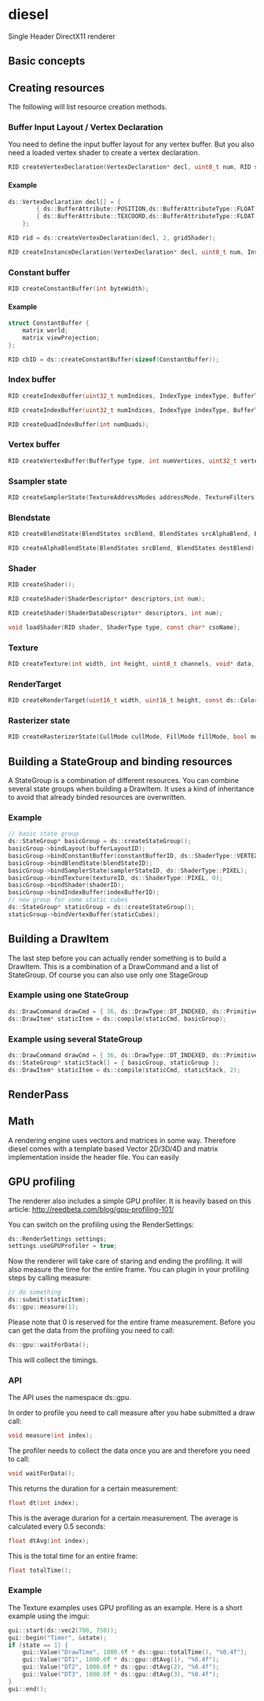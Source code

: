 # diesel

Single Header DirectX11 renderer

## Basic concepts

## Creating resources

The following will list resource creation methods.

### Buffer Input Layout / Vertex Declaration

You need to define the input buffer layout for any vertex buffer. But you also need a loaded vertex shader to
create a vertex declaration.

```c
RID createVertexDeclaration(VertexDeclaration* decl, uint8_t num, RID shaderId);
```
#### Example

```c
ds::VertexDeclaration decl[] = {
		{ ds::BufferAttribute::POSITION,ds::BufferAttributeType::FLOAT,3 },
		{ ds::BufferAttribute::TEXCOORD,ds::BufferAttributeType::FLOAT,2 }
	};

RID rid = ds::createVertexDeclaration(decl, 2, gridShader);
```

```c
RID createInstanceDeclaration(VertexDeclaration* decl, uint8_t num, InstanceLayoutDeclaration* instDecl, uint8_t instNum, RID shaderId);
```
### Constant buffer

```c
RID createConstantBuffer(int byteWidth);
```
#### Example

```c
struct ConstantBuffer {
    matrix world;
    matrix viewProjection;
};

RID cbID = ds::createConstantBuffer(sizeof(ConstantBuffer));
```

### Index buffer

```c
RID createIndexBuffer(uint32_t numIndices, IndexType indexType, BufferType type);
```
```c
RID createIndexBuffer(uint32_t numIndices, IndexType indexType, BufferType type, void* data);
```
```c
RID createQuadIndexBuffer(int numQuads);
```

### Vertex buffer

```c
RID createVertexBuffer(BufferType type, int numVertices, uint32_t vertexSize, void* data = 0);
```

### Ssampler state

```c
RID createSamplerState(TextureAddressModes addressMode, TextureFilters filter);
```

### Blendstate

```c
RID createBlendState(BlendStates srcBlend, BlendStates srcAlphaBlend, BlendStates destBlend, BlendStates destAlphaBlend, bool alphaEnabled);
```	

```c
RID createAlphaBlendState(BlendStates srcBlend, BlendStates destBlend);
```

### Shader

```c
RID createShader();
```

```c
RID createShader(ShaderDescriptor* descriptors,int num);
```

```c
RID createShader(ShaderDataDescriptor* descriptors, int num);
```

```c
void loadShader(RID shader, ShaderType type, const char* csoName);
```

### Texture

```c
RID createTexture(int width, int height, uint8_t channels, void* data, TextureFormat format);
```

### RenderTarget

```c
RID createRenderTarget(uint16_t width, uint16_t height, const ds::Color& clearColor);
```

### Rasterizer state

```c
RID createRasterizerState(CullMode cullMode, FillMode fillMode, bool multiSample, bool scissor, float depthBias, float slopeDepthBias);
```

## Building a StateGroup and binding resources

A StateGroup is a combination of different resources. You can combine several state groups when building a DrawItem.
It uses a kind of inheritance to avoid that already binded resources are overwritten. 

### Example

```c
// basic state group
ds::StateGroup* basicGroup = ds::createStateGroup();
basicGroup->bindLayout(bufferLayoutID);
basicGroup->bindConstantBuffer(constantBufferID, ds::ShaderType::VERTEX, &constantBuffer);
basicGroup->bindBlendState(blendStateID);
basicGroup->bindSamplerState(samplerStateID, ds::ShaderType::PIXEL);
basicGroup->bindTexture(textureID, ds::ShaderType::PIXEL, 0);
basicGroup->bindShader(shaderID);
basicGroup->bindIndexBuffer(indexBufferID);
// new group for some static cubes
ds::StateGroup* staticGroup = ds::createStateGroup();
staticGroup->bindVertexBuffer(staticCubes);
```

## Building a DrawItem

The last step before you can actually render something is to build a DrawItem. This is a combination
of a DrawCommand and a list of StateGroup. Of course you can also use only one StageGroup

### Example using one StateGroup
```c
ds::DrawCommand drawCmd = { 36, ds::DrawType::DT_INDEXED, ds::PrimitiveTypes::TRIANGLE_LIST };
ds::DrawItem* staticItem = ds::compile(staticCmd, basicGroup);
```

### Example using several StateGroup
```c
ds::DrawCommand drawCmd = { 36, ds::DrawType::DT_INDEXED, ds::PrimitiveTypes::TRIANGLE_LIST };
ds::StateGroup* staticStack[] = { basicGroup, staticGroup };
ds::DrawItem* staticItem = ds::compile(staticCmd, staticStack, 2);
```
 
## RenderPass 



## Math
A rendering engine uses vectors and matrices in some way. Therefore diesel comes with a 
template based Vector 2D/3D/4D and matrix implementation inside the header file. 
You can easily 

## GPU profiling

The renderer also includes a simple GPU profiler. 
It is heavily based on this article:
http://reedbeta.com/blog/gpu-profiling-101/

You can switch on the profiling using the RenderSettings:

```c
ds::RenderSettings settings;
settings.useGPUProfiler = true;
```
Now the renderer will take care of staring and ending the profiling. It will also measure the time for the entire
frame. You can plugin in your profiling steps by calling measure:

```c
// do something
ds::submit(staticItem);
ds::gpu::measure(1);
```

Please note that 0 is reserved for the entire frame measurement.
Before you can get the data from the profiling you need to call:

```c
ds::gpu::waitForData();
```

This will collect the timings.

### API

The API uses the namespace ds::gpu. 

In order to profile you need to call measure after you habe submitted a draw call:
```c
void measure(int index);
```

The profiler needs to collect the data once you are and therefore you need to call:

```c
void waitForData();
```

This returns the duration for a certain measurement:

```c
float dt(int index);
```

This is the average durarion for a certain measurement. The average is calculated every 0.5 seconds:

```c
float dtAvg(int index);
```

This is the total time for an entire frame:

```c
float totalTime();
```

### Example

The Texture examples uses GPU profiling as an example. Here is a short example using the imgui:
 
```c
gui::start(ds::vec2(700, 750));
gui::begin("Timer", &state);
if (state == 1) {
	gui::Value("DrawTime", 1000.0f * ds::gpu::totalTime(), "%0.4f");
	gui::Value("DT1", 1000.0f * ds::gpu::dtAvg(1), "%0.4f");
	gui::Value("DT2", 1000.0f * ds::gpu::dtAvg(2), "%0.4f");
	gui::Value("DT3", 1000.0f * ds::gpu::dtAvg(3), "%0.4f");
}
gui::end();
```		

